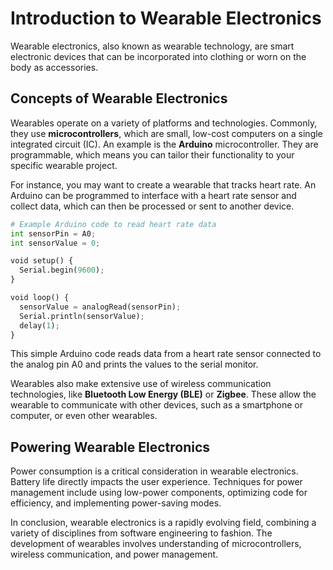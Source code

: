 # Introduction to Wearable Electronics

Wearable electronics, also known as wearable technology, are smart electronic devices that can be incorporated into clothing or worn on the body as accessories.

## Concepts of Wearable Electronics

Wearables operate on a variety of platforms and technologies. Commonly, they use **microcontrollers**, which are small, low-cost computers on a single integrated circuit (IC). An example is the **Arduino** microcontroller. They are programmable, which means you can tailor their functionality to your specific wearable project. 

For instance, you may want to create a wearable that tracks heart rate. An Arduino can be programmed to interface with a heart rate sensor and collect data, which can then be processed or sent to another device.

```python
# Example Arduino code to read heart rate data
int sensorPin = A0; 
int sensorValue = 0; 

void setup() {
  Serial.begin(9600);
}

void loop() {
  sensorValue = analogRead(sensorPin);
  Serial.println(sensorValue);
  delay(1); 
}
```

This simple Arduino code reads data from a heart rate sensor connected to the analog pin A0 and prints the values to the serial monitor.

Wearables also make extensive use of wireless communication technologies, like **Bluetooth Low Energy (BLE)** or **Zigbee**. These allow the wearable to communicate with other devices, such as a smartphone or computer, or even other wearables.

## Powering Wearable Electronics

Power consumption is a critical consideration in wearable electronics. Battery life directly impacts the user experience. Techniques for power management include using low-power components, optimizing code for efficiency, and implementing power-saving modes.

In conclusion, wearable electronics is a rapidly evolving field, combining a variety of disciplines from software engineering to fashion. The development of wearables involves understanding of microcontrollers, wireless communication, and power management.